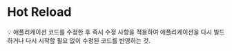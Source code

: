 # Hot Reload

<aside>
💡 애플리케이션 코드를 수정한 후 즉시 수정 사항을 적용하여 애플리케이션을 다시 빌드하거나 다시 시작할 필요 없이 수정된 코드를 반영하는 것.

</aside>
